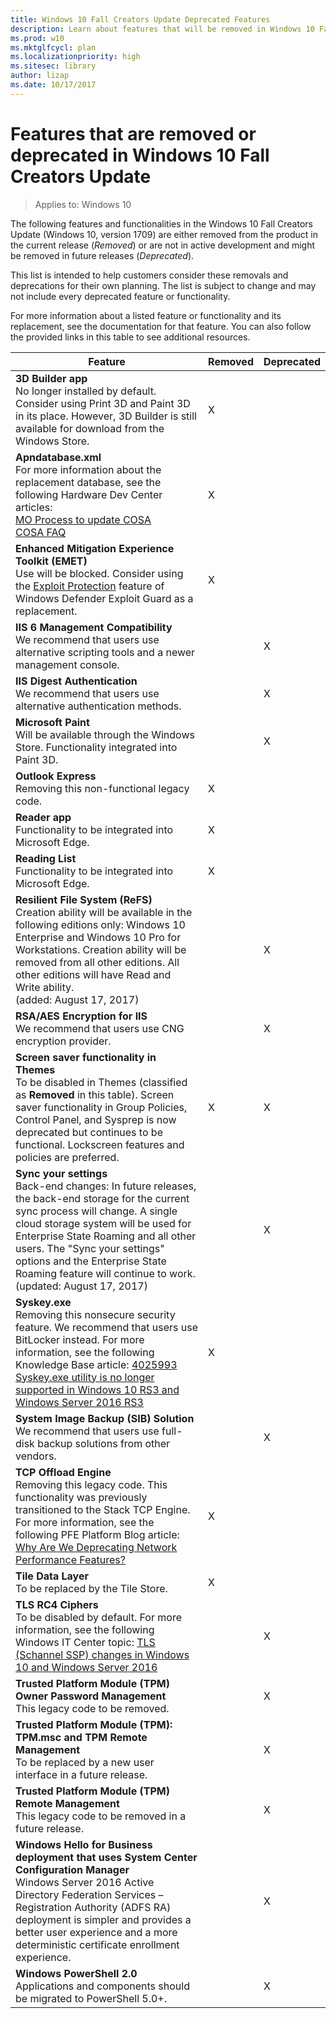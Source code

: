 ```yaml
---
title: Windows 10 Fall Creators Update Deprecated Features
description: Learn about features that will be removed in Windows 10 Fall Creators Update (version 1709)
ms.prod: w10
ms.mktglfcycl: plan
ms.localizationpriority: high
ms.sitesec: library
author: lizap
ms.date: 10/17/2017
---
```

# Features that are removed or deprecated in Windows 10 Fall Creators Update

> Applies to: Windows 10

The following features and functionalities in the Windows 10 Fall Creators Update (Windows 10, version 1709) are either removed from the product in the current release (*Removed*) or are not in active development and might be removed in future releases (*Deprecated*).

This list is intended to help customers consider these removals and deprecations for their own planning. The list is subject to change and may not include every deprecated feature or functionality.

For more information about a listed feature or functionality and its replacement, see the documentation for that feature. You can also follow the provided links in this table to see additional resources. 

| Feature  | Removed | Deprecated |
|----------|---------|------------|
|**3D Builder app**  <br> No longer installed by default. Consider using Print 3D and Paint 3D in its place. However, 3D Builder is still available for download from the Windows Store. | X | |
|**Apndatabase.xml**  <br>    For more information about the replacement database, see the following Hardware Dev Center articles: <br> [MO Process to update COSA](/windows-hardware/drivers/mobilebroadband/planning-your-apn-database-submission) <br> [COSA FAQ](/windows-hardware/drivers/mobilebroadband/cosa---faq) | X | |
|**Enhanced Mitigation Experience Toolkit (EMET)**  <br>Use will be blocked. Consider using the [Exploit Protection](https://blogs.windows.com/windowsexperience/2017/06/28/announcing-windows-10-insider-preview-build-16232-pc-build-15228-mobile/#fMH3bUDAb5HEstZ5.97) feature of Windows Defender Exploit Guard as a replacement.| X | |
|**IIS 6 Management Compatibility**  <br> We recommend that users use alternative scripting tools and a newer management console. | | X |
|**IIS Digest Authentication**  <br> We recommend that users use alternative authentication methods.| | X |
|**Microsoft Paint**  <br> Will be available through the Windows Store. Functionality integrated into Paint 3D.| | X |
|**Outlook Express**  <br>  Removing this non-functional legacy code.| X | |
|**Reader app**  <br>  Functionality to be integrated into Microsoft Edge.| X | |
|**Reading List** <br> Functionality to be integrated into Microsoft Edge.| X | |
|**Resilient File System (ReFS)**  <br>  Creation ability will be available in the following editions only: Windows 10 Enterprise and Windows 10 Pro for Workstations.  Creation ability will be removed from all other editions. All other editions will have Read and Write ability. <br> (added: August 17, 2017)| | X |
|**RSA/AES Encryption for IIS**  <br>  We recommend that users use CNG encryption provider.| | X |
|**Screen saver functionality in Themes** <br>  To be disabled in Themes (classified as **Removed** in this table). Screen saver functionality in Group Policies, Control Panel, and Sysprep is now deprecated but continues to be functional. Lockscreen features and policies are preferred. | X | X |
|**Sync your settings** <br> Back-end changes: In future releases, the back-end storage for the current sync process will change. A single cloud storage system will be used for Enterprise State Roaming and all other users. The "Sync your settings" options and the Enterprise State Roaming feature will continue to work. <br>(updated: August 17, 2017) |  | X |
|**Syskey.exe** <br> Removing this nonsecure security feature. We recommend that users use BitLocker instead. For more information, see the following Knowledge Base article: [4025993 Syskey.exe utility is no longer supported in Windows 10 RS3 and Windows Server 2016 RS3](https://support.microsoft.com/help/4025993/syskey-exe-utility-is-no-longer-supported-in-windows-10-rs3-and-window)| X | |
|**System Image Backup (SIB) Solution** <br> We recommend that users use full-disk backup solutions from other vendors.| | X |
|**TCP Offload Engine** <br> Removing this legacy code. This functionality was previously transitioned to the Stack TCP Engine. For more information, see the following PFE Platform Blog article: [Why Are We Deprecating Network Performance Features?](https://blogs.technet.microsoft.com/askpfeplat/2017/06/13/why-are-we-deprecating-network-performance-features-kb4014193)| X ||
|**Tile Data Layer** <br> To be replaced by the Tile Store.| X ||
|**TLS RC4 Ciphers** <br> To be disabled by default. For more information, see the following Windows IT Center topic: [TLS (Schannel SSP) changes in Windows 10 and Windows Server 2016](/windows-server/security/tls/tls-schannel-ssp-changes-in-windows-10-and-windows-server)|| X|
|**Trusted Platform Module (TPM) Owner Password Management**  <br>This legacy code to be removed.|| X |
|**Trusted Platform Module (TPM): TPM.msc and TPM Remote Management** <br> To be replaced by a new user interface in a future release.| | X |
|**Trusted Platform Module (TPM) Remote Management** <br>This legacy code to be removed in a future release.|| X |
|**Windows Hello for Business deployment that uses System Center Configuration Manager** <br>  Windows Server 2016 Active Directory Federation Services – Registration Authority (ADFS RA) deployment is simpler and provides a better user experience and a more deterministic certificate enrollment experience.|| X |
|**Windows PowerShell 2.0** <br> Applications and components should be migrated to PowerShell 5.0+.| | X |